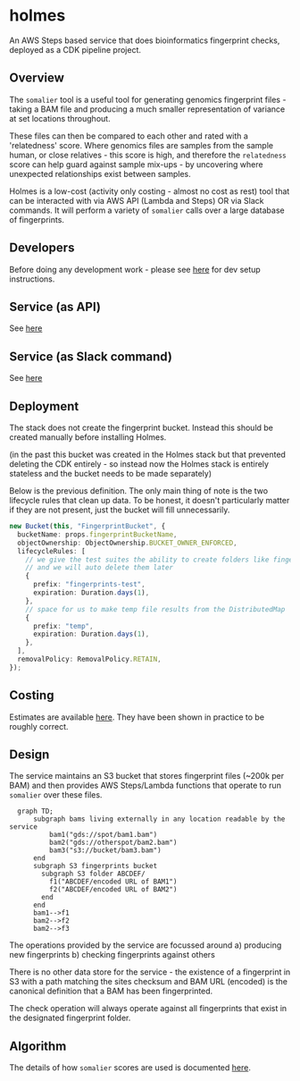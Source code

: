# holmes

An AWS Steps based service that does bioinformatics fingerprint checks,
deployed as a CDK pipeline project.

## Overview

The `somalier` tool is a useful tool for generating genomics fingerprint files -
taking a BAM file and producing a much smaller representation
of variance at set locations throughout.

These files can then be compared to each other and rated with a 'relatedness' score. Where
genomics files are samples from the sample human, or close relatives - this score
is high, and therefore the `relatedness` score can help guard against
sample mix-ups - by uncovering where unexpected relationships exist between
samples.

Holmes is a low-cost (activity only costing - almost no cost as rest) tool that can be interacted
with via AWS API (Lambda and Steps) OR via Slack commands. It will perform a variety
of `somalier` calls over a large database of fingerprints.

## Developers

Before doing any development work - please see [here](docs/DEV.md) for dev setup instructions.

## Service (as API)

See [here](docs/API.md)

## Service (as Slack command)

See [here](docs/SLACK.md)

## Deployment

The stack does not create the fingerprint bucket. Instead this should be created
manually before installing Holmes.

(in the past this bucket was created in the Holmes stack but that prevented deleting
the CDK entirely - so instead now the Holmes stack is entirely stateless and the bucket
needs to be made separately)

Below is the previous definition. The only main thing of note is the two lifecycle rules
that clean up data. To be honest, it doesn't particularly matter if they are not present, just
the bucket will fill unnecessarily.

```typescript
new Bucket(this, "FingerprintBucket", {
  bucketName: props.fingerprintBucketName,
  objectOwnership: ObjectOwnership.BUCKET_OWNER_ENFORCED,
  lifecycleRules: [
    // we give the test suites the ability to create folders like fingerprints-test-01231432/
    // and we will auto delete them later
    {
      prefix: "fingerprints-test",
      expiration: Duration.days(1),
    },
    // space for us to make temp file results from the DistributedMap
    {
      prefix: "temp",
      expiration: Duration.days(1),
    },
  ],
  removalPolicy: RemovalPolicy.RETAIN,
});
```

## Costing

Estimates are available [here](docs/COSTS.md). They have been shown in
practice to be roughly correct.

## Design

The service maintains an S3 bucket that stores fingerprint files (~200k per BAM) and then
provides AWS Steps/Lambda functions that operate to run `somalier` over these files.

```mermaid
  graph TD;
      subgraph bams living externally in any location readable by the service
          bam1("gds://spot/bam1.bam")
          bam2("gds://otherspot/bam2.bam")
          bam3("s3://bucket/bam3.bam")
      end
      subgraph S3 fingerprints bucket
        subgraph S3 folder ABCDEF/
          f1("ABCDEF/encoded URL of BAM1")
          f2("ABCDEF/encoded URL of BAM2")
        end
      end
      bam1-->f1
      bam2-->f2
      bam2-->f3
```

The operations provided by the service are focussed around
a) producing new fingerprints
b) checking fingerprints against others

There is no other data store for the service - the existence of a fingerprint
in S3 with a path matching the sites checksum and BAM URL (encoded) is
the canonical definition that a BAM has been fingerprinted.

The check operation will always operate against all fingerprints that
exist in the designated fingerprint folder.

## Algorithm

The details of how `somalier` scores are used is documented [here](docs/ALGORITHM.md).
